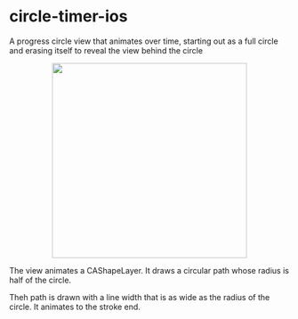 # circle-timer-ios
A progress circle view that animates over time, starting out as a full circle and erasing itself to reveal the view behind the circle

<p align="center">
  <img src="https://github.com/riley2012/circle-timer-ios/blob/master/CircleTimer/Timer.gif" width="350"/>
</p>

The view animates a CAShapeLayer. It draws a circular path whose radius is half of the circle. 

Theh path is drawn with a line width that is as wide as the radius of the circle. 
It animates to the stroke end.
